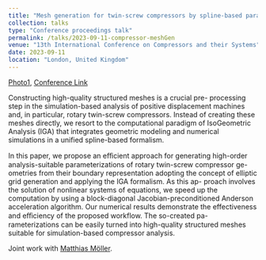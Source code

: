 ```yaml
---
title: "Mesh generation for twin-screw compressors by spline-based parameterization using preconditioned Anderson acceleration"
collection: talks
type: "Conference proceedings talk"
permalink: /talks/2023-09-11-compressor-meshGen
venue: "13th International Conference on Compressors and their Systems"
date: 2023-09-11
location: "London, United Kingdom" 
---
```


<!-- [Slides](../files/pdf/slides/2023-09-11-compressor-meshGen/2023-09-11-compressor-meshGen.pdf),  -->
[Photo1](../images/talks/2023-09-11-compressor-meshGen/opening.jpg),
[Conference Link](https://citycompressorsconference.london)

Constructing high-quality structured meshes is a crucial pre- processing step in the simulation-based analysis of positive displacement machines and, in particular, rotary twin-screw compressors. Instead of creating these meshes directly, we resort to the computational paradigm of IsoGeometric Analysis (IGA) that integrates geometric modeling and numerical simulations in a unified spline-based formalism.

In this paper, we propose an eﬀicient approach for generating high-order analysis-suitable parameterizations of rotary twin-screw compressor ge- ometries from their boundary representation adopting the concept of elliptic grid generation and applying the IGA formalism. As this ap- proach involves the solution of nonlinear systems of equations, we speed up the computation by using a block-diagonal Jacobian-preconditioned Anderson acceleration algorithm. Our numerical results demonstrate the effectiveness and eﬀiciency of the proposed workflow. The so-created pa- rameterizations can be easily turned into high-quality structured meshes suitable for simulation-based compressor analysis.

Joint work with [Matthias Möller](https://mmoelle1.gitlab.io/website/). 
